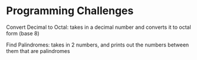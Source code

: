 ﻿# Programming Challenges
Convert Decimal to Octal: takes in a decimal number and converts it to octal form (base 8)

Find Palindromes: takes in 2 numbers, and prints out the numbers between them that are palindromes
